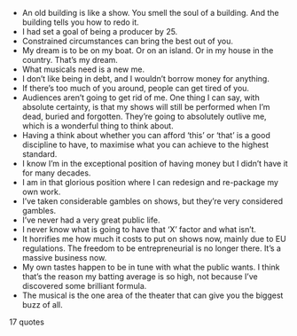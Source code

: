  - An old building is like a show. You smell the soul of a building. And the building tells you how to redo it.
 - I had set a goal of being a producer by 25.
 - Constrained circumstances can bring the best out of you.
 - My dream is to be on my boat. Or on an island. Or in my house in the country. That’s my dream.
 - What musicals need is a new me.
 - I don’t like being in debt, and I wouldn’t borrow money for anything.
 - If there’s too much of you around, people can get tired of you.
 - Audiences aren’t going to get rid of me. One thing I can say, with absolute certainty, is that my shows will still be performed when I’m dead, buried and forgotten. They’re going to absolutely outlive me, which is a wonderful thing to think about.
 - Having a think about whether you can afford ‘this’ or ‘that’ is a good discipline to have, to maximise what you can achieve to the highest standard.
 - I know I’m in the exceptional position of having money but I didn’t have it for many decades.
 - I am in that glorious position where I can redesign and re-package my own work.
 - I’ve taken considerable gambles on shows, but they’re very considered gambles.
 - I’ve never had a very great public life.
 - I never know what is going to have that ‘X’ factor and what isn’t.
 - It horrifies me how much it costs to put on shows now, mainly due to EU regulations. The freedom to be entrepreneurial is no longer there. It’s a massive business now.
 - My own tastes happen to be in tune with what the public wants. I think that’s the reason my batting average is so high, not because I’ve discovered some brilliant formula.
 - The musical is the one area of the theater that can give you the biggest buzz of all.

17 quotes
